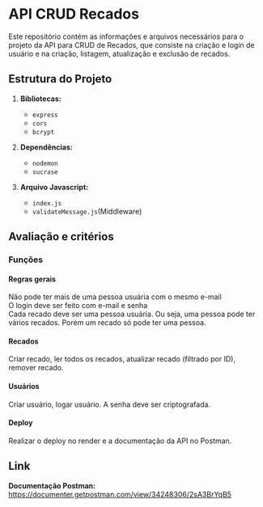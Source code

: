 # API CRUD Recados

Este repositório contém as informações e arquivos necessários para o projeto da API para CRUD de Recados, que consiste na criação e login de usuário e na criação, listagem, atualização e exclusão de recados.

## Estrutura do Projeto

1. **Bibliotecas:**
    - `express`
    - `cors`
    - `bcrypt`

2. **Dependências:**
    - `nodemon`
    - `sucrase`

3. **Arquivo Javascript:**
    - `index.js`
    - `validateMessage.js`(Middleware)

## Avaliação e critérios

### Funções
#### Regras gerais
Não pode ter mais de uma pessoa usuária com o mesmo e-mail   
O login deve ser feito com e-mail e senha   
Cada recado deve ser uma pessoa usuária. Ou seja, uma pessoa pode ter vários recados. Porém um recado só pode ter uma pessoa.

#### Recados
Criar recado, ler todos os recados, atualizar recado (filtrado por ID), remover recado.   

#### Usuários
Criar usuário, logar usuário. A senha deve ser criptografada.

#### Deploy
Realizar o deploy no render e a documentação da API no Postman.

## Link

**Documentação Postman:**   
https://documenter.getpostman.com/view/34248306/2sA3BrYqB5
